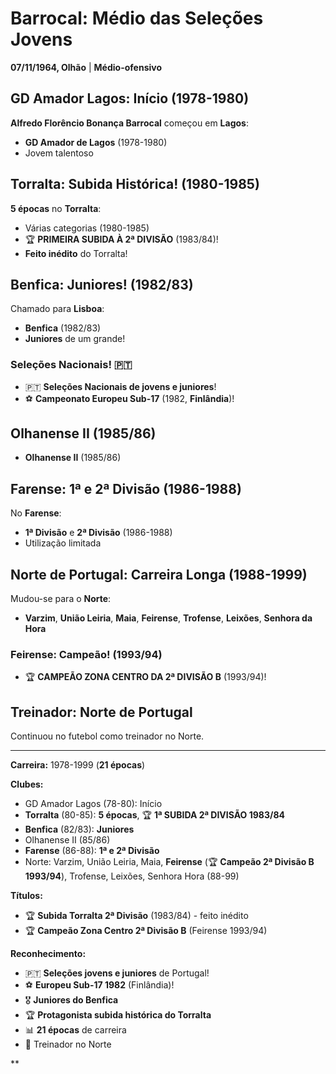 # Barrocal: Médio das Seleções Jovens

**07/11/1964, Olhão** | **Médio-ofensivo**

## GD Amador Lagos: Início (1978-1980)

**Alfredo Florêncio Bonança Barrocal** começou em **Lagos**:
- **GD Amador de Lagos** (1978-1980)
- Jovem talentoso

## Torralta: Subida Histórica! (1980-1985)

**5 épocas** no **Torralta**:
- Várias categorias (1980-1985)
- 🏆 **PRIMEIRA SUBIDA À 2ª DIVISÃO** (1983/84)!
- **Feito inédito** do Torralta!

## Benfica: Juniores! (1982/83)

Chamado para **Lisboa**:
- **Benfica** (1982/83)
- **Juniores** de um grande!

### Seleções Nacionais! 🇵🇹
- 🇵🇹 **Seleções Nacionais de jovens e juniores**!
- ⚽ **Campeonato Europeu Sub-17** (1982, **Finlândia**)!

## Olhanense II (1985/86)

- **Olhanense II** (1985/86)

## Farense: 1ª e 2ª Divisão (1986-1988)

No **Farense**:
- **1ª Divisão** e **2ª Divisão** (1986-1988)
- Utilização limitada

## Norte de Portugal: Carreira Longa (1988-1999)

Mudou-se para o **Norte**:
- **Varzim**, **União Leiria**, **Maia**, **Feirense**, **Trofense**, **Leixões**, **Senhora da Hora**

### Feirense: Campeão! (1993/94)
- 🏆 **CAMPEÃO ZONA CENTRO DA 2ª DIVISÃO B** (1993/94)!

## Treinador: Norte de Portugal

Continuou no futebol como treinador no Norte.

---

**Carreira:** 1978-1999 (**21 épocas**)

**Clubes:**
- GD Amador Lagos (78-80): Início
- **Torralta** (80-85): **5 épocas**, 🏆 **1ª SUBIDA 2ª DIVISÃO 1983/84**
- **Benfica** (82/83): **Juniores**
- Olhanense II (85/86)
- **Farense** (86-88): **1ª e 2ª Divisão**
- Norte: Varzim, União Leiria, Maia, **Feirense** (🏆 **Campeão 2ª Divisão B 1993/94**), Trofense, Leixões, Senhora Hora (88-99)

**Títulos:**
- 🏆 **Subida Torralta 2ª Divisão** (1983/84) - feito inédito
- 🏆 **Campeão Zona Centro 2ª Divisão B** (Feirense 1993/94)

**Reconhecimento:**
- 🇵🇹 **Seleções jovens e juniores** de Portugal!
- ⚽ **Europeu Sub-17 1982** (Finlândia)!
- 🎖️ **Juniores do Benfica**
- 🏆 **Protagonista subida histórica do Torralta**
- 📊 **21 épocas** de carreira
- 👔 Treinador no Norte

**